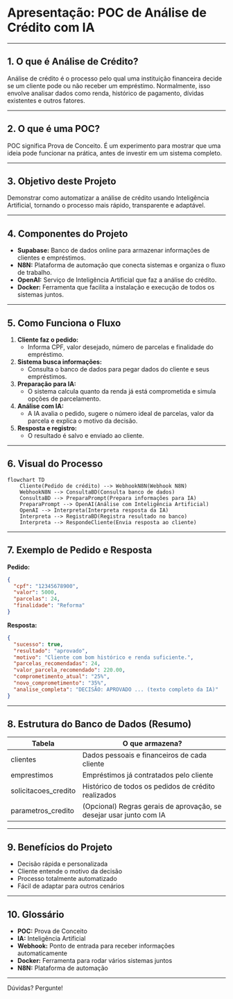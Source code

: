 # Apresentação: POC de Análise de Crédito com IA

---

## 1. O que é Análise de Crédito?

Análise de crédito é o processo pelo qual uma instituição financeira decide se um cliente pode ou não receber um empréstimo. Normalmente, isso envolve analisar dados como renda, histórico de pagamento, dívidas existentes e outros fatores.

---

## 2. O que é uma POC?

POC significa Prova de Conceito. É um experimento para mostrar que uma ideia pode funcionar na prática, antes de investir em um sistema completo.

---

## 3. Objetivo deste Projeto

Demonstrar como automatizar a análise de crédito usando Inteligência Artificial, tornando o processo mais rápido, transparente e adaptável.

---

## 4. Componentes do Projeto

- **Supabase:** Banco de dados online para armazenar informações de clientes e empréstimos.
- **N8N:** Plataforma de automação que conecta sistemas e organiza o fluxo de trabalho.
- **OpenAI:** Serviço de Inteligência Artificial que faz a análise do crédito.
- **Docker:** Ferramenta que facilita a instalação e execução de todos os sistemas juntos.

---

## 5. Como Funciona o Fluxo

1. **Cliente faz o pedido:**
   - Informa CPF, valor desejado, número de parcelas e finalidade do empréstimo.
2. **Sistema busca informações:**
   - Consulta o banco de dados para pegar dados do cliente e seus empréstimos.
3. **Preparação para IA:**
   - O sistema calcula quanto da renda já está comprometida e simula opções de parcelamento.
4. **Análise com IA:**
   - A IA avalia o pedido, sugere o número ideal de parcelas, valor da parcela e explica o motivo da decisão.
5. **Resposta e registro:**
   - O resultado é salvo e enviado ao cliente.

---

## 6. Visual do Processo

```mermaid
flowchart TD
    Cliente(Pedido de crédito) --> WebhookN8N(Webhook N8N)
    WebhookN8N --> ConsultaBD(Consulta banco de dados)
    ConsultaBD --> PreparaPrompt(Prepara informações para IA)
    PreparaPrompt --> OpenAI(Análise com Inteligência Artificial)
    OpenAI --> Interpreta(Interpreta resposta da IA)
    Interpreta --> RegistraBD(Registra resultado no banco)
    Interpreta --> RespondeCliente(Envia resposta ao cliente)
```

---

## 7. Exemplo de Pedido e Resposta

**Pedido:**
```json
{
  "cpf": "12345678900",
  "valor": 5000,
  "parcelas": 24,
  "finalidade": "Reforma"
}
```

**Resposta:**
```json
{
  "sucesso": true,
  "resultado": "aprovado",
  "motivo": "Cliente com bom histórico e renda suficiente.",
  "parcelas_recomendadas": 24,
  "valor_parcela_recomendado": 220.00,
  "comprometimento_atual": "25%",
  "novo_comprometimento": "35%",
  "analise_completa": "DECISÃO: APROVADO ... (texto completo da IA)"
}
```

---

## 8. Estrutura do Banco de Dados (Resumo)

| Tabela                  | O que armazena?                                                    |
|-------------------------|---------------------------------------------------------------------|
| clientes                | Dados pessoais e financeiros de cada cliente                        |
| emprestimos             | Empréstimos já contratados pelo cliente                            |
| solicitacoes_credito    | Histórico de todos os pedidos de crédito realizados                |
| parametros_credito      | (Opcional) Regras gerais de aprovação, se desejar usar junto com IA |

---

## 9. Benefícios do Projeto

- Decisão rápida e personalizada
- Cliente entende o motivo da decisão
- Processo totalmente automatizado
- Fácil de adaptar para outros cenários

---

## 10. Glossário

- **POC:** Prova de Conceito
- **IA:** Inteligência Artificial
- **Webhook:** Ponto de entrada para receber informações automaticamente
- **Docker:** Ferramenta para rodar vários sistemas juntos
- **N8N:** Plataforma de automação

---

Dúvidas? Pergunte!
